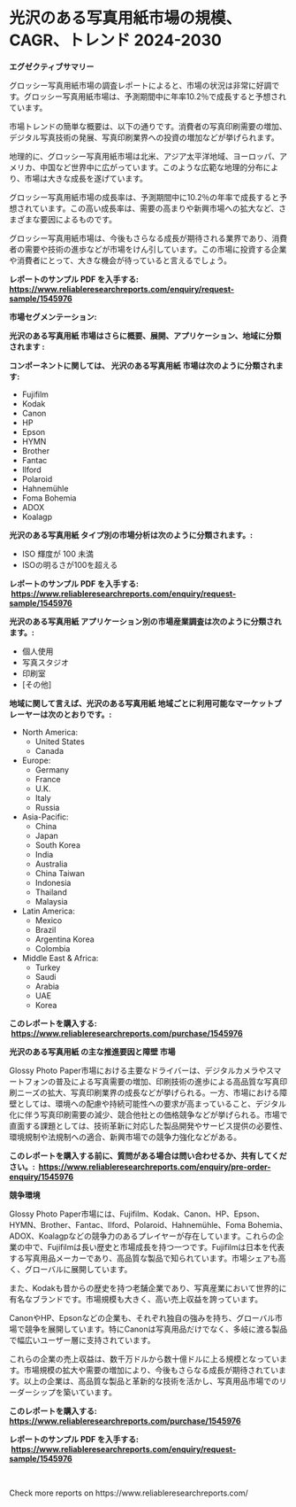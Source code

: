 <p><h1>光沢のある写真用紙市場の規模、CAGR、トレンド 2024-2030</h1></p><p><strong>エグゼクティブサマリー</strong></p>
<p><p>グロッシー写真用紙市場の調査レポートによると、市場の状況は非常に好調です。グロッシー写真用紙市場は、予測期間中に年率10.2％で成長すると予想されています。</p><p>市場トレンドの簡単な概要は、以下の通りです。消費者の写真印刷需要の増加、デジタル写真技術の発展、写真印刷業界への投資の増加などが挙げられます。</p><p>地理的に、グロッシー写真用紙市場は北米、アジア太平洋地域、ヨーロッパ、アメリカ、中国など世界中に広がっています。このような広範な地理的分布により、市場は大きな成長を遂げています。</p><p>グロッシー写真用紙市場の成長率は、予測期間中に10.2％の年率で成長すると予想されています。この高い成長率は、需要の高まりや新興市場への拡大など、さまざまな要因によるものです。</p><p>グロッシー写真用紙市場は、今後もさらなる成長が期待される業界であり、消費者の需要や技術の進歩などが市場をけん引しています。この市場に投資する企業や消費者にとって、大きな機会が待っていると言えるでしょう。</p></p>
<p><strong>レポートのサンプル PDF を入手する: <a href="https://www.reliableresearchreports.com/enquiry/request-sample/1545976">https://www.reliableresearchreports.com/enquiry/request-sample/1545976</a></strong></p>
<p><strong>市場セグメンテーション:</strong></p>
<p><strong> 光沢のある写真用紙 市場はさらに概要、展開、アプリケーション、地域に分類されます :</strong></p>
<p><strong>コンポーネントに関しては、 光沢のある写真用紙 市場は次のように分類されます: &nbsp;</strong></p>
<p><ul><li>Fujifilm</li><li>Kodak</li><li>Canon</li><li>HP</li><li>Epson</li><li>HYMN</li><li>Brother</li><li>Fantac</li><li>Ilford</li><li>Polaroid</li><li>Hahnemühle</li><li>Foma Bohemia</li><li>ADOX</li><li>Koalagp</li></ul></p>
<p><strong> 光沢のある写真用紙 タイプ別の市場分析は次のように分類されます。:</strong></p>
<p><ul><li>ISO 輝度が 100 未満</li><li>ISOの明るさが100を超える</li></ul></p>
<p><strong>レポートのサンプル PDF を入手する: &nbsp;<a href="https://www.reliableresearchreports.com/enquiry/request-sample/1545976">https://www.reliableresearchreports.com/enquiry/request-sample/1545976</a></strong></p>
<p><strong> 光沢のある写真用紙 アプリケーション別の市場産業調査は次のように分類されます。:</strong></p>
<p><ul><li>個人使用</li><li>写真スタジオ</li><li>印刷室</li><li>[その他]</li></ul></p>
<p><strong>地域に関して言えば、光沢のある写真用紙 地域ごとに利用可能なマーケットプレーヤーは次のとおりです。:</strong></p>
<p><ul>
    <li>
        North America:
        <ul>
            <li>United States</li>
            <li>Canada</li>
        </ul>
    </li>
    <li>
        Europe:
        <ul>
            <li>Germany</li>
            <li>France</li>
            <li>U.K.</li>
            <li>Italy</li>
            <li>Russia</li>
        </ul>
    </li>
    <li>
        Asia-Pacific:
        <ul>
            <li>China</li>
            <li>Japan</li>
            <li>South Korea</li>
            <li>India</li>
            <li>Australia</li>
            <li>China Taiwan</li>
            <li>Indonesia</li>
            <li>Thailand</li>
            <li>Malaysia</li>
        </ul>
    </li>
    <li>
        Latin America:
        <ul>
            <li>Mexico</li>
            <li>Brazil</li>
            <li>Argentina Korea</li>
            <li>Colombia</li>
        </ul>
    </li>
    <li>
        Middle East & Africa:
        <ul>
            <li>Turkey</li>
            <li>Saudi</li>
            <li>Arabia</li>
            <li>UAE</li>
            <li>Korea</li>
        </ul>
    </li>
    </ul></p>
<p><strong>このレポートを購入する: &nbsp;<a href="https://www.reliableresearchreports.com/purchase/1545976">https://www.reliableresearchreports.com/purchase/1545976</a></strong></p>
<p><strong>光沢のある写真用紙 の主な推進要因と障壁 市場</strong></p>
<p><p>Glossy Photo Paper市場における主要なドライバーは、デジタルカメラやスマートフォンの普及による写真需要の増加、印刷技術の進歩による高品質な写真印刷ニーズの拡大、写真印刷業界の成長などが挙げられる。一方、市場における障壁としては、環境への配慮や持続可能性への要求が高まっていること、デジタル化に伴う写真印刷需要の減少、競合他社との価格競争などが挙げられる。市場で直面する課題としては、技術革新に対応した製品開発やサービス提供の必要性、環境規制や法規制への適合、新興市場での競争力強化などがある。</p></p>
<p><strong>このレポートを購入する前に、質問がある場合は問い合わせるか、共有してください。:&nbsp; <a href="https://www.reliableresearchreports.com/enquiry/pre-order-enquiry/1545976">https://www.reliableresearchreports.com/enquiry/pre-order-enquiry/1545976</a></strong></p>
<p><strong>競争環境</strong></p>
<p><p>Glossy Photo Paper市場には、Fujifilm、Kodak、Canon、HP、Epson、HYMN、Brother、Fantac、Ilford、Polaroid、Hahnemühle、Foma Bohemia、ADOX、Koalagpなどの競争力のあるプレイヤーが存在しています。これらの企業の中で、Fujifilmは長い歴史と市場成長を持つ一つです。Fujifilmは日本を代表する写真用品メーカーであり、高品質な製品で知られています。市場シェアも高く、グローバルに展開しています。</p><p>また、Kodakも昔からの歴史を持つ老舗企業であり、写真産業において世界的に有名なブランドです。市場規模も大きく、高い売上収益を誇っています。</p><p>CanonやHP、Epsonなどの企業も、それぞれ独自の強みを持ち、グローバル市場で競争を展開しています。特にCanonは写真用品だけでなく、多岐に渡る製品で幅広いユーザー層に支持されています。</p><p>これらの企業の売上収益は、数千万ドルから数十億ドルに上る規模となっています。市場規模の拡大や需要の増加により、今後もさらなる成長が期待されています。以上の企業は、高品質な製品と革新的な技術を活かし、写真用品市場でのリーダーシップを築いています。</p></p>
<p><strong>このレポートを購入する: &nbsp; <a href="https://www.reliableresearchreports.com/purchase/1545976">https://www.reliableresearchreports.com/purchase/1545976</a></strong></p>
<p><strong>レポートのサンプル PDF を入手する: &nbsp;<a href="https://www.reliableresearchreports.com/enquiry/request-sample/1545976">https://www.reliableresearchreports.com/enquiry/request-sample/1545976</a></strong><strong></strong></p>
<p>&nbsp;</p>
<p>Check more reports on https://www.reliableresearchreports.com/</p>